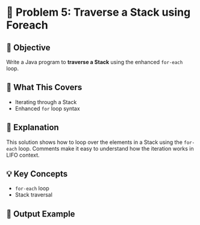 # 🔁 Problem 5: Traverse a Stack using Foreach

## 📌 Objective
Write a Java program to **traverse a Stack** using the enhanced `for-each` loop.

## 🧠 What This Covers
- Iterating through a Stack
- Enhanced `for` loop syntax

## 📄 Explanation
This solution shows how to loop over the elements in a Stack using the `for-each` loop. Comments make it easy to understand how the iteration works in LIFO context.

## 💡 Key Concepts
- `for-each` loop
- Stack traversal

## 📎 Output Example
